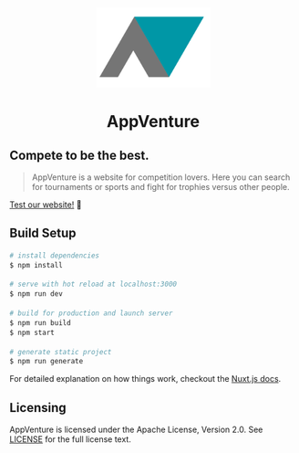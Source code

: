 <p align="center">
  <img src="assets/images/social/logo.png" alt="AppVenture Logo" style="width: 200px;" />
</p>
<h1 align="center">AppVenture</h1>

## Compete to be the best.

>AppVenture is a website for competition lovers. Here you can 
search for tournaments or sports and fight for trophies versus other people.

[Test our website!](https://appventure-web.firebaseapp.com/) :metal:

## Build Setup

``` bash
# install dependencies
$ npm install

# serve with hot reload at localhost:3000
$ npm run dev

# build for production and launch server
$ npm run build
$ npm start

# generate static project
$ npm run generate
```

For detailed explanation on how things work, checkout the [Nuxt.js docs](https://nuxtjs.org/).

## Licensing

AppVenture is licensed under the Apache License, Version 2.0. See [LICENSE](LICENSE) for the full license text.
